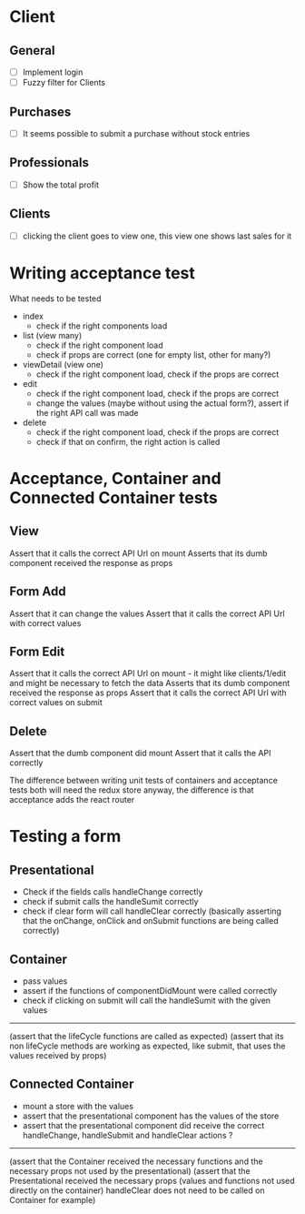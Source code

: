# Client

## General
+ [ ] Implement login
+ [ ] Fuzzy filter for Clients

## Purchases
+ [ ] It seems possible to submit a purchase without stock entries

## Professionals
+ [ ] Show the total profit

## Clients
+ [ ] clicking the client goes to view one, this view one shows last sales for it

# Writing acceptance test

What needs to be tested
- index
  - check if the right components load
- list (view many)
  - check if the right component load
  - check if props are correct (one for empty list, other for many?)
- viewDetail (view one)
  - check if the right component load, check if the props are correct
- edit
  - check if the right component load, check if the props are correct
  - change the values (maybe without using the actual form?), assert if the right API call was made
- delete
  - check if the right component load, check if the props are correct
  - check if that on confirm, the right action is called

# Acceptance, Container and Connected Container tests

## View 
Assert that it calls the correct API Url on mount
Asserts that its dumb component received the response as props

## Form Add 
Assert that it can change the values
Assert that it calls the correct API Url with correct values

## Form Edit
Assert that it calls the correct API Url on mount - it might like clients/1/edit and might be necessary to fetch the data
Asserts that its dumb component received the response as props
Assert that it calls the correct API Url with correct values on submit

## Delete
Assert that the dumb component did mount
Assert that it calls the API correctly

The difference between writing unit tests of containers and acceptance tests
both will need the redux store anyway, the difference is that acceptance adds the react router


# Testing a form 
## Presentational
  - Check if the fields calls handleChange correctly
  - check if submit calls the handleSumit correctly
  - check if clear form will call handleClear correctly
  (basically asserting that the onChange, onClick and onSubmit functions are being called correctly)
## Container
  - pass values
  - assert if the functions of componentDidMount were called correctly
  - check if clicking on submit will call the handleSumit with the given values
  ---
  (assert that the lifeCycle functions are called as expected)
  (assert that its non lifeCycle methods are working as expected, like submit, that uses the values received by props)
## Connected Container
  - mount a store with the values
  - assert that the presentational component has the values of the store
  - assert that the presentational component did receive the correct handleChange, handleSubmit and handleClear actions ?
  ---
  (assert that the Container received the necessary functions and the necessary props not used by the presentational)
  (assert that the Presentational received the necessary props (values and functions not used directly on the container) handleClear does not need to be called on Container for example)
